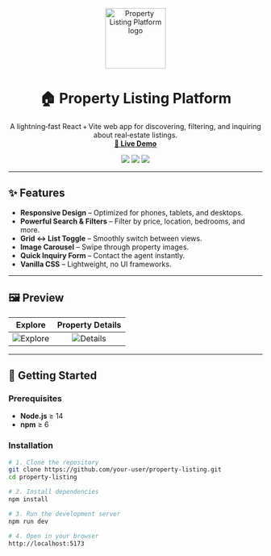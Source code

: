<p align="center">
  <img src="🔗/logo.png" width="120" alt="Property Listing Platform logo"/>
</p>

<h1 align="center">🏠 Property Listing Platform</h1>
<p align="center">
  A lightning‑fast React + Vite web app for discovering, filtering, and inquiring about real‑estate listings.<br/>
  <a href="🔗 LIVE_DEMO_URL" target="_blank"><strong>🚀 Live Demo</strong></a>
</p>

<div align="center">
  <img src="https://img.shields.io/badge/stack-React%20%7C%20Vite%20%7C%20CSS-informational"/>
  <img src="https://img.shields.io/badge/mobile‑first-yes-blueviolet"/>
  <img src="https://img.shields.io/github/license/your‑user/property-listing.svg"/>
</div>

---

## ✨ Features
- **Responsive Design** – Optimized for phones, tablets, and desktops.  
- **Powerful Search & Filters** – Filter by price, location, bedrooms, and more.  
- **Grid ↔︎ List Toggle** – Smoothly switch between views.  
- **Image Carousel** – Swipe through property images.  
- **Quick Inquiry Form** – Contact the agent instantly.  
- **Vanilla CSS** – Lightweight, no UI frameworks.

---

## 🖼️ Preview

| Explore | Property Details |
|:--:|:--:|
| ![Explore](🔗/screens/explore.png) | ![Details](🔗/screens/details.png) |

---

## 🚀 Getting Started

### Prerequisites
- **Node.js** ≥ 14  
- **npm** ≥ 6

### Installation

```bash
# 1. Clone the repository
git clone https://github.com/your-user/property-listing.git
cd property-listing

# 2. Install dependencies
npm install

# 3. Run the development server
npm run dev

# 4. Open in your browser
http://localhost:5173
